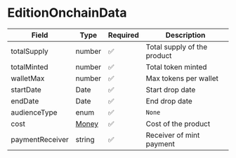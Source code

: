 # EditionOnchainData

| Field           | Type              | Required | Description                 |
| --------------- | ----------------- | -------- | --------------------------- |
| totalSupply     | number            | ✅        | Total supply of the product |
| totalMinted     | number            | ✅        | Total token minted          |
| walletMax       | number            | ✅        | Max tokens per wallet       |
| startDate       | Date              | ✅        | Start drop date             |
| endDate         | Date              | ✅        | End drop date               |
| audienceType    | enum              | ✅        | `None`                      |
| cost            | [Money](money.md) | ✅        | Cost of the product         |
| paymentReceiver | string            | ✅        | Receiver of mint payment    |
